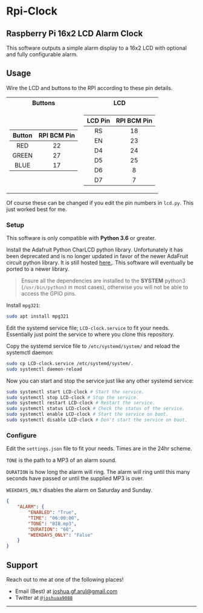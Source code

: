 # Rpi-Clock

## Raspberry Pi 16x2 LCD Alarm Clock

This software outputs a simple alarm display to a 16x2 LCD with optional and fully configurable alarm.

## Usage

Wire the LCD and buttons to the RPI according to these pin details.

<table>
<tr><th>Buttons</th><th>LCD</th></tr>
<tr><td>

| Button | RPI BCM Pin |
| :----: | :---------: |
|   RED  |      22     |
|  GREEN |      27     |
|  BLUE  |      17     |

</td><td>

| LCD Pin | RPI BCM Pin |
| :-----: | :---------: |
|    RS   |      18     |
|    EN   |      23     |
|    D4   |      24     |
|    D5   |      25     |
|    D6   |      8      |
|    D7   |      7      |

</td></tr> </table>

Of course these can be changed if you edit the pin numbers in `lcd.py`. This just worked best for me.

### Setup

This software is only compatible with **Python 3.6** or greater.

Install the Adafruit Python CharLCD python library. Unfortunately it has been deprecated and is no longer updated in favor of the newer AdaFruit circuit python library. It is still hosted [here.](https://github.com/adafruit/Adafruit_Python_CharLCD). This software will eventually be ported to a newer library.

> Ensure all the dependencies are installed to the **SYSTEM** python3 (`/usr/bin/python3` in most cases), otherwise you will not be able to access the GPIO pins.

Install `mpg321`:

```bash
sudo apt install mpg321
```

Edit the systemd service file; `LCD-clock.service` to fit your needs. Essentially just point the service to where you clone this repository.

Copy the systemd service file to `/etc/systemd/system/` and reload the systemctl daemon:

```bash
sudo cp LCD-clock.service /etc/systemd/system/.
sudo systemctl daemon-reload
```

Now you can start and stop the service just like any other systemd service:

```bash
sudo systemctl start LCD-clock # Start the service.
sudo systemctl stop LCD-clock # Stop the service.
sudo systemctl restart LCD-clock # Restart the service.
sudo systemctl status LCD-clock # Check the status of the service.
sudo systemctl enable LCD-clock # Start the service on boot.
sudo systemctl disable LCD-clock # Don't start the service on boot.
```

### Configure

Edit the `settings.json` file to fit your needs. Times are in the 24hr scheme.

`TONE` is the path to a MP3 of an alarm sound.

`DURATION` is how long the alarm will ring. The alarm will ring until this many seconds have passed or until the supplied MP3 is over.

`WEEKDAYS_ONLY` disables the alarm on Saturday and Sunday.

```json
{
    "ALARM": {
        "ENABLED": "True",
        "TIME": "06:00:00",
        "TONE": "BIB.mp3",
        "DURATION": "60",
        "WEEKDAYS_ONLY": "False"
    }
}
```

## Support

Reach out to me at one of the following places!

-   Email (Best) at joshua.gf.arul@gmail.com
-   Twitter at <a href="http://twitter.com/joshuaa9088" target="_blank">`@joshuaa9088`</a>

* * *
